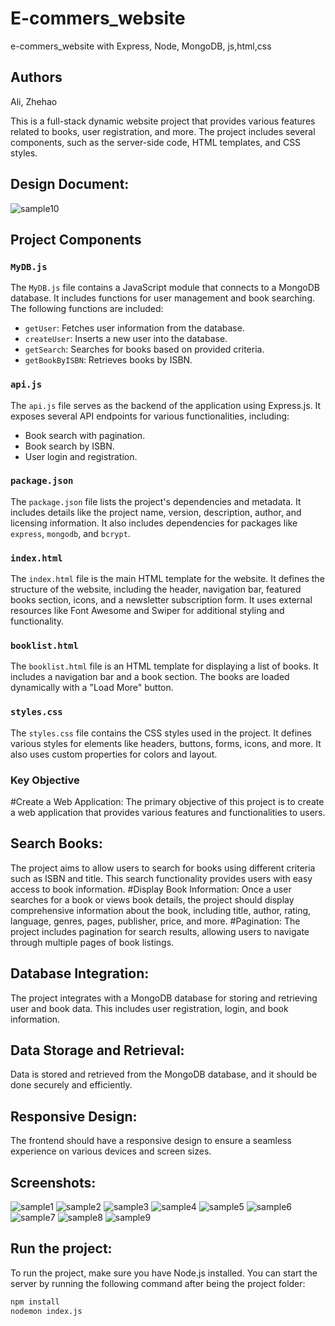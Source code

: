 # E-commers_website

e-commers_website with Express, Node, MongoDB, js,html,css

## Authors

Ali, Zhehao

This is a full-stack dynamic website project that provides various features related to books, user registration, and more. The project includes several components, such as the server-side code, HTML templates, and CSS styles.

## Design Document:

![sample10](./frontend/images/mockup.jpeg)

## Project Components

### `MyDB.js`

The `MyDB.js` file contains a JavaScript module that connects to a MongoDB database. It includes functions for user management and book searching. The following functions are included:

- `getUser`: Fetches user information from the database.
- `createUser`: Inserts a new user into the database.
- `getSearch`: Searches for books based on provided criteria.
- `getBookByISBN`: Retrieves books by ISBN.

### `api.js`

The `api.js` file serves as the backend of the application using Express.js. It exposes several API endpoints for various functionalities, including:

- Book search with pagination.
- Book search by ISBN.
- User login and registration.

### `package.json`

The `package.json` file lists the project's dependencies and metadata. It includes details like the project name, version, description, author, and licensing information. It also includes dependencies for packages like `express`, `mongodb`, and `bcrypt`.

### `index.html`

The `index.html` file is the main HTML template for the website. It defines the structure of the website, including the header, navigation bar, featured books section, icons, and a newsletter subscription form. It uses external resources like Font Awesome and Swiper for additional styling and functionality.

### `booklist.html`

The `booklist.html` file is an HTML template for displaying a list of books. It includes a navigation bar and a book section. The books are loaded dynamically with a "Load More" button.

### `styles.css`

The `styles.css` file contains the CSS styles used in the project. It defines various styles for elements like headers, buttons, forms, icons, and more. It also uses custom properties for colors and layout.

### Key Objective

#Create a Web Application: The primary objective of this project is to create a web application that provides various features and functionalities to users.

## Search Books:

The project aims to allow users to search for books using different criteria such as ISBN and title. This search functionality provides users with easy access to book information.
#Display Book Information: Once a user searches for a book or views book details, the project should display comprehensive information about the book, including title, author, rating, language, genres, pages, publisher, price, and more.
#Pagination: The project includes pagination for search results, allowing users to navigate through multiple pages of book listings.

## Database Integration:

The project integrates with a MongoDB database for storing and retrieving user and book data. This includes user registration, login, and book information.

## Data Storage and Retrieval:

Data is stored and retrieved from the MongoDB database, and it should be done securely and efficiently.

## Responsive Design:

The frontend should have a responsive design to ensure a seamless experience on various devices and screen sizes.

## Screenshots:

![sample1](./frontend/images/presentation/p2-1.png)
![sample2](./frontend/images/presentation/p2-2.png)
![sample3](./frontend/images/presentation/p2-3.png)
![sample4](./frontend/images/presentation/p2-4.png)
![sample5](./frontend/images/presentation/p2-5.png)
![sample6](./frontend/images/presentation/p2-6.png)
![sample7](./frontend/images/presentation/p2-7.png)
![sample8](./frontend/images/presentation/p2-8.png)
![sample9](./frontend/images/presentation/p2-9.png)

## Run the project:

To run the project, make sure you have Node.js installed. You can start the server by running the following command after being the project folder:

```bash
npm install
nodemon index.js
```
